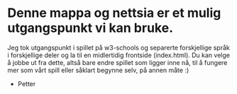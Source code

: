 # Denne mappa og nettsia er et mulig utgangspunkt vi kan bruke. 
Jeg tok utgangspunkt i spillet på w3-schools og separerte forskjellige språk i forskjellige deler
og la til en midlertidig frontside (index.html). Du kan velge å jobbe ut fra dette, altså bare endre 
spillet som ligger inne nå, til å fungere mer som vårt spill eller såklart begynne selv, på annen måte :)

- Petter